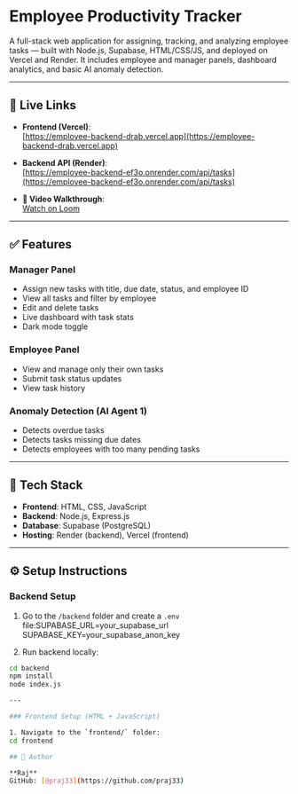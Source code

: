 # Employee Productivity Tracker

A full-stack web application for assigning, tracking, and analyzing employee tasks — built with Node.js, Supabase, HTML/CSS/JS, and deployed on Vercel and Render. It includes employee and manager panels, dashboard analytics, and basic AI anomaly detection.

---

## 🔗 Live Links

- **Frontend (Vercel)**:  
  [https://employee-backend-drab.vercel.app](https://employee-backend-drab.vercel.app)

- **Backend API (Render)**:  
  [https://employee-backend-ef3o.onrender.com/api/tasks](https://employee-backend-ef3o.onrender.com/api/tasks)

- **🎥 Video Walkthrough**:  
  [Watch on Loom](https://www.loom.com/share/b4ba8650ac944fa687a251a3817bb6c1)

---

## ✅ Features

### Manager Panel
- Assign new tasks with title, due date, status, and employee ID
- View all tasks and filter by employee
- Edit and delete tasks
- Live dashboard with task stats
- Dark mode toggle

### Employee Panel
- View and manage only their own tasks
- Submit task status updates
- View task history

### Anomaly Detection (AI Agent 1)
- Detects overdue tasks
- Detects tasks missing due dates
- Detects employees with too many pending tasks

---

## 🧱 Tech Stack

- **Frontend**: HTML, CSS, JavaScript
- **Backend**: Node.js, Express.js
- **Database**: Supabase (PostgreSQL)
- **Hosting**: Render (backend), Vercel (frontend)

---

## ⚙️ Setup Instructions

### Backend Setup

1. Go to the `/backend` folder and create a `.env` file:SUPABASE_URL=your_supabase_url  
SUPABASE_KEY=your_supabase_anon_key

2. Run backend locally:
```bash
cd backend
npm install
node index.js

---

### Frontend Setup (HTML + JavaScript)

1. Navigate to the `frontend/` folder:
cd frontend

## 👤 Author

**Raj**  
GitHub: [@praj33](https://github.com/praj33)
